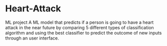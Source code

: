 # Heart-Attack
ML project
A ML model that predicts if a person is going to have a heart attack in the near future by comparing 5 different types of classification algorithm and using the best classifier to predict the outcome of new inputs through an user interface.
